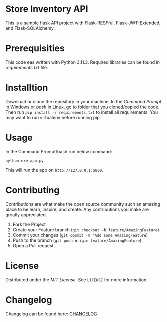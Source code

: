 # Store Inventory API

This is a sample flask API project with Flask-RESFful, Flask-JWT-Extended, and Flask-SQLAlchemy.

# Prerequisities

This code eas written with Python 3.11.3. Required libraries can be found in _requirements.txt_ file.

# Installtion

Download or clone the repository in your machine. In the _Command Prompt_ in Windows or _bash_ in Linux, go to folder that you cloned/copied the code. Then run `pip install -r requirements.txt` to install all requirements. You may want to run virtualenv before running pip.

# Usage

In the Command Prompt/bash run below command:

```
python.exe app.py
```

This will run the app on `http://127.0.0.1:5000`.

# Contributing

Contributions are what make the open source community such an amazing place to be learn, inspire, and create. Any contributions you make are greatly appreciated.

1. Fork the Project
2. Create your Feature branch (`git checkout -b feature/AmazingFeature`)
3. Commit your changes (`git commit -m 'Add some AmazingFeature`)
4. Push to the branch (`git push origin feature/AmazingFeature`)
5. Open a Pull request.

# License

Distributed under the _MIT License_. See `LICENSE` for more information.

# Changelog

Changelog can be found here: [CHANGELOG](CHANGELOG.md)
